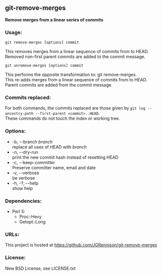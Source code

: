 ## git-remove-merges
**Remove merges from a linear series of commits**  

### Usage:

    git remove-merges [options] commit

This removes merges from a linear sequence of commits from <commit> to HEAD.  
Removed non-first parent commits are added to the commit message.

    git unremove-merges [options] commit

This performs the opposite transformation to: git remove-merges.  
This re-adds merges from a linear sequence of commits from <commit> to HEAD.  
Parent commits are added from the commit message.

### Commits replaced:

For both commands, the commits replaced are those given by `git log --ancestry-path --first-parent <commit>..HEAD`.  
These commands do not touch the index or working tree.

### Options:
* -b, --branch *branch*  
  replace all uses of HEAD with *branch*
* -n, --dry-run  
  print the new commit hash instead of resetting HEAD
* -c, --keep-committer  
  Preserve committer name, email and date
* -v, --verbose  
  be verbose
* -h, -?, --help  
  show help

### Dependencies:
* Perl 5:  
  * Proc::Hevy  
  * Getopt::Long

### URLs:
This project is hosted at https://github.com/JGRennison/git-remove-merges

### License:
New BSD License, see LICENSE.txt
